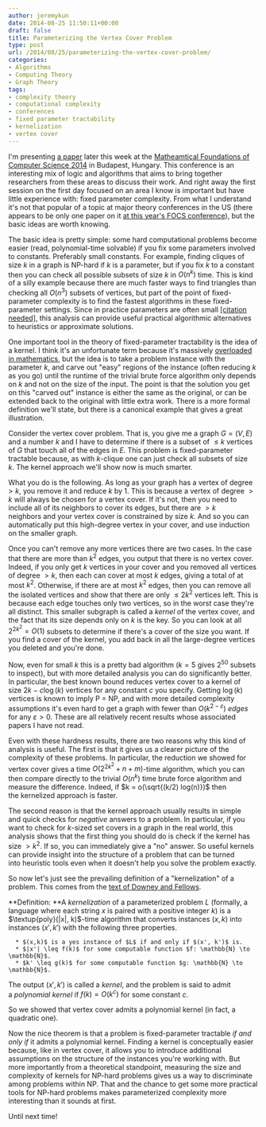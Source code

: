 ```yaml
---
author: jeremykun
date: 2014-08-25 11:50:11+00:00
draft: false
title: Parameterizing the Vertex Cover Problem
type: post
url: /2014/08/25/parameterizing-the-vertex-cover-problem/
categories:
- Algorithms
- Computing Theory
- Graph Theory
tags:
- complexity theory
- computational complexity
- conferences
- fixed parameter tractability
- kernelization
- vertex cover
---
```


I'm presenting [a paper](http://arxiv.org/abs/1402.4376) later this week at the [Matheamtical Foundations of Computer Science 2014](http://www.inf.u-szeged.hu/mfcs2014/) in Budapest, Hungary. This conference is an interesting mix of logic and algorithms that aims to bring together researchers from these areas to discuss their work. And right away the first session on the first day focused on an area I know is important but have little experience with: fixed parameter complexity. From what I understand it's not that popular of a topic at major theory conferences in the US (there appears to be only one paper on it [at this year's FOCS conference](http://www.boazbarak.org/focs14/accepted.html)), but the basic ideas are worth knowing.

The basic idea is pretty simple: some hard computational problems become easier (read, polynomial-time solvable) if you fix some parameters involved to constants. Preferably small constants. For example, finding cliques of size $k$ in a graph is NP-hard if $k$ is a parameter, but if you fix $k$ to a constant then you can check all possible subsets of size $k$ in $O(n^k)$ time. This is kind of a silly example because there are much faster ways to find triangles than checking all $O(n^3)$ subsets of vertices, but part of the point of fixed-parameter complexity is to find the fastest algorithms in these fixed-parameter settings. Since in practice parameters are often small [[citation needed]](http://xkcd.com/285/), this analysis can provide useful practical algorithmic alternatives to heuristics or approximate solutions.

One important tool in the theory of fixed-parameter tractability is the idea of a kernel. I think it's an unfortunate term because it's massively [overloaded in mathematics](http://en.wikipedia.org/wiki/Kernel), but the idea is to take a problem instance with the parameter $k$, and carve out "easy" regions of the instance (often reducing $k$ as you go) until the runtime of the trivial brute force algorithm only depends on $k$ and not on the size of the input. The point is that the solution you get on this "carved out" instance is either the same as the original, or can be extended back to the original with little extra work. There is a more formal definition we'll state, but there is a canonical example that gives a great illustration.

Consider the vertex cover problem. That is, you give me a graph $G = (V,E)$ and a number $k$ and I have to determine if there is a subset of $\leq k$ vertices of $G$ that touch all of the edges in $E$. This problem is fixed-parameter tractable because, as with $k$-clique one can just check all subsets of size $k$. The kernel approach we'll show now is much smarter.

What you do is the following. As long as your graph has a vertex of degree $> k$, you remove it and reduce $k$ by 1. This is because a vertex of degree $> k$ will always be chosen for a vertex cover. If it's not, then you need to include all of its neighbors to cover its edges, but there are $> k$ neighbors and your vertex cover is constrained by size $k$. And so you can automatically put this high-degree vertex in your cover, and use induction on the smaller graph.

Once you can't remove any more vertices there are two cases. In the case that there are more than $k^2$ edges, you output that there is no vertex cover. Indeed, if you only get $k$ vertices in your cover and you removed all vertices of degree $> k$, then each can cover at most $k$ edges, giving a total of at most $k^2$. Otherwise, if there are at most $k^2$ edges, then you can remove all the isolated vertices and show that there are only $\leq 2k^2$ vertices left. This is because each edge touches only two vertices, so in the worst case they're all distinct. This smaller subgraph is called a _kernel_ of the vertex cover, and the fact that its size depends only on $k$ is the key. So you can look at all $2^{2k^2} = O(1)$ subsets to determine if there's a cover of the size you want. If you find a cover of the kernel, you add back in all the large-degree vertices you deleted and you're done.

Now, even for small $k$ this is a pretty bad algorithm ($k=5$ gives $2^{50}$ subsets to inspect), but with more detailed analysis you can do significantly better. In particular, the best known bound reduces vertex cover to a kernel of size $2k - c \log(k)$ vertices for any constant $c$ you specify. Getting $\log(k)$ vertices is known to imply P = NP, and with more detailed complexity assumptions it's even hard to get a graph with fewer than $O(k^{2-\varepsilon})$ _edges_ for any $\varepsilon > 0$. These are all relatively recent results whose associated papers I have not read.

Even with these hardness results, there are two reasons why this kind of analysis is useful. The first is that it gives us a clearer picture of the complexity of these problems. In particular, the reduction we showed for vertex cover gives a time $O(2^{2k^2} + n + m)$-time algorithm, which you can then compare directly to the trivial $O(n^k)$ time brute force algorithm and measure the difference. Indeed, if $k = o(\sqrt{(k/2) log(n)})$ then the kernelized approach is faster.

The second reason is that the kernel approach usually results in simple and quick checks for _negative_ answers to a problem. In particular, if you want to check for $k$-sized set covers in a graph in the real world, this analysis shows that the first thing you should do is check if the kernel has size $> k^2$. If so, you can immediately give a "no" answer. So useful kernels can provide insight into the structure of a problem that can be turned into heuristic tools even when it doesn't help you solve the problem exactly.

So now let's just see the prevailing definition of a "kernelization" of a problem. This comes from the [text of Downey and Fellows](http://www.springer.com/computer/theoretical+computer+science/book/978-0-387-94883-6).

**Definition: **A _kernelization_ of a parameterized problem $L$ (formally, a language where each string $x$ is paired with a positive integer $k$) is a $\textup{poly}(|x|, k)$-time algorithm that converts instances $(x,k)$ into instances $(x', k')$ with the following three properties.



	  * $(x,k)$ is a yes instance of $L$ if and only if $(x', k')$ is.
	  * $|x'| \leq f(k)$ for some computable function $f: \mathbb{N} \to \mathbb{N}$.
	  * $k' \leq g(k)$ for some computable function $g: \mathbb{N} \to \mathbb{N}$.

The output $(x', k')$ is called a _kernel_, and the problem is said to admit a _polynomial kernel_ if $f(k) = O(k^c)$ for some constant $c$.

So we showed that vertex cover admits a polynomial kernel (in fact, a quadratic one).

Now the nice theorem is that a problem is fixed-parameter tractable _if and only if_ it admits a polynomial kernel. Finding a kernel is conceptually easier because, like in vertex cover, it allows you to introduce additional assumptions on the structure of the instances you're working with. But more importantly from a theoretical standpoint, measuring the size and complexity of kernels for NP-hard problems gives us a way to discriminate among problems within NP. That and the chance to get some more practical tools for NP-hard problems makes parameterized complexity more interesting than it sounds at first.

Until next time!
